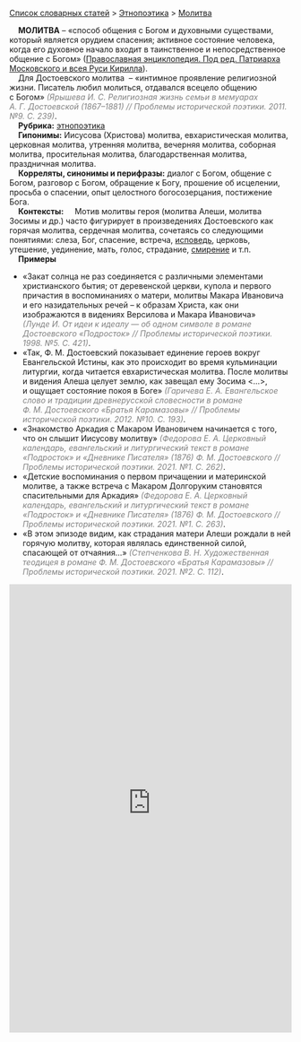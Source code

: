 <style>
st { color: Gray;
  font-style: italic;}
</style>

[Список словарных статей](https://thesaurus-dostoevsky.github.io/Thesaurus/) > [Этнопоэтика](ethnopoe.md) > [Молитва](молитва.md) 

&nbsp;&nbsp;&nbsp;&nbsp;**МОЛИТВА** – «способ общения с Богом и духовными существами, который является орудием спасения; активное состояние человека, когда его духовное начало входит в таинственное и непосредственное общение с Богом» ([Православная энциклопедия. Под ред. Патриарха Московского и всея Руси Кирилла](www.pravenc.ru)).  
&nbsp;&nbsp;&nbsp;&nbsp;Для Достоевского  молитва  – «интимное проявление религиозной жизни. Писатель любил молиться, отдавался всецело общению с Богом» <st>(Ярышева И. С. Религиозная жизнь семьи в мемуарах А. Г. Достоевской (1867–1881) // Проблемы исторической поэтики. 2011. №9. С. 239)</st>.  
&nbsp;&nbsp;&nbsp;&nbsp;**Рубрика:** [этнопоэтика](ethnopoe.md)  
&nbsp;&nbsp;&nbsp;&nbsp;**Гипонимы:** Иисусова (Христова) молитва, евхаристическая молитва, церковная молитва, утренняя молитва, вечерняя молитва, соборная молитва, просительная молитва, благодарственная молитва, праздничная молитва.  
&nbsp;&nbsp;&nbsp;&nbsp;**Корреляты, синонимы и перифразы:** диалог с Богом, общение с Богом, разговор с Богом, обращение к Богу, прошение об исцелении, просьба о спасении, опыт целостного богосозерцания, постижение Бога.  
&nbsp;&nbsp;&nbsp;&nbsp;**Контексты:** &nbsp;&nbsp;&nbsp;&nbsp;Мотив молитвы героя (молитва Алеши, молитва Зосимы и др.)  часто фигурирует в произведениях Достоевского как горячая молитва, сердечная молитва, сочетаясь со следующими понятиями: слеза, Бог, спасение, встреча, [исповедь](исповедь.md), церковь, утешение, уединение, мать, голос, страдание, [смирение](смирение.md) и т.п.  <br>
&nbsp;&nbsp;&nbsp;&nbsp;**Примеры**  
* «Закат солнца не раз соединяется с различными элементами христианского бытия; от деревенской церкви, купола и первого причастия в воспоминаниях о матери, молитвы Макара Ивановича и его назидательных речей – к образам Христа, как они изображаются в видениях Версилова и Макара Ивановича» <st>(Лунде И. От идеи к идеалу — об одном символе в романе Достоевского «Подросток» // Проблемы исторической поэтики. 1998. №5. С. 421)</st>.
* «Так, Ф. М. Достоевский показывает единение героев вокруг Евангельской Истины, как это происходит во время кульминации литургии, когда читается евхаристическая молитва. После молитвы и видения Алеша целует землю, как завещал ему Зосима <…>, и ощущает состояние покоя в Боге» <st>(Гаричева Е. А. Евангельское слово и традиции древнерусской словесности в романе Ф. М. Достоевского «Братья Карамазовы» // Проблемы исторической поэтики. 2012. №10. С. 193)</st>.
* «Знакомство Аркадия с Макаром Ивановичем начинается с того, что он слышит Иисусову молитву» <st>(Федорова Е. А. Церковный календарь, евангельский и литургический текст в романе «Подросток» и «Дневнике Писателя» (1876) Ф. М. Достоевского // Проблемы исторической поэтики. 2021. №1. С. 262)</st>.
* «Детские воспоминания о первом причащении и материнской молитве, а также встреча с Макаром Долгоруким становятся спасительными для Аркадия» <st>(Федорова Е. А. Церковный календарь, евангельский и литургический текст в романе «Подросток» и «Дневнике Писателя» (1876) Ф. М. Достоевского // Проблемы исторической поэтики. 2021. №1. С. 263)</st>.
* «В этом эпизоде видим, как страдания матери Алеши рождали в ней горячую молитву, которая являлась единственной силой, спасающей от отчаяния…» <st>(Степченкова В. Н. Художественная теодицея в романе Ф. М. Достоевского «Братья Карамазовы» // Проблемы исторической поэтики. 2021. №2. С. 112)</st>.

<iframe src="https://thesaurus-dostoevsky.github.io/nk/молитва.html" style="border:0px;width:100%;height:800px" allowfullscreen="true" webkitallowfullscreen="true" mozallowfullscreen="true">
